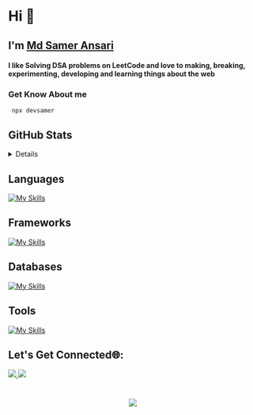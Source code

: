 
<h1>Hi 👋</h1>
<h2> I'm <a href="https://www.linkedin.com/in/mrsamirr/" target="_blank"> Md Samer Ansari </a></h2>

<h4 >
  I like Solving DSA problems on LeetCode and love to making, breaking, experimenting, developing and learning things about
  the web
</h4>
<h3>
Get Know About me 
</h3>

```
 npx devsamer
```

<h2>GitHub Stats</h2>
<details>

![Samer's Github Stats](https://github-readme-stats.vercel.app/api?username=mrsamirr&show_icons=true&show=reviews,prs_merged,prs_merged_percentage&theme=dark)


</details>



<h2>Languages</h2>

[![My Skills](https://skillicons.dev/icons?i=cpp,java,js,ts,bash,python)](https://skillicons.dev)

<h2>Frameworks</h2>
  
[![My Skills](https://skillicons.dev/icons?i=nextjs,cloudflare,express,react,tailwindcss,nodejs)](https://skillicons.dev)

<h2>Databases</h2>
  
[![My Skills](https://skillicons.dev/icons?i=mongo,postgres,prisma)](https://skillicons.dev)

<h2>Tools</h2>
 
[![My Skills](https://skillicons.dev/icons?i=neovim,vim,git,docker,linux)](https://skillicons.dev)



<h2>Let's Get Connected🌐: </h2>
  <a href="https://www.linkedin.com/in/mrsamirr/" target="_blank">
    <img src="https://skillicons.dev/icons?i=linkedin" />
  </a>
   <a href="https://twitter.com/iamsamirr_" target="_blank">
    <img src="https://skillicons.dev/icons?i=twitter" />
    </a>
    
<h1 align=center>

  [![](https://visitcount.itsvg.in/api?id=Mrsamirr&label=Stalkers%20%F0%9F%91%80&color=12&icon=0&pretty=true)](https://visitcount.itsvg.in)




